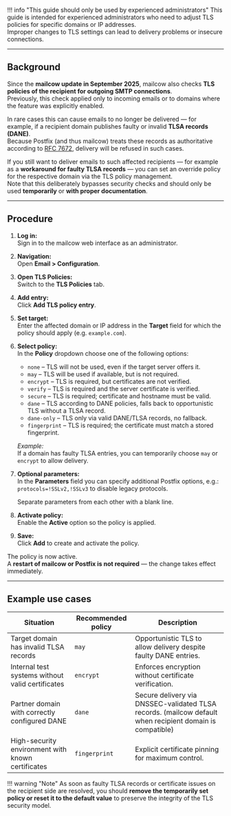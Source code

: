 !!! info "This guide should only be used by experienced administrators"
      This guide is intended for experienced administrators who need to adjust TLS policies for specific domains or IP addresses.  
      Improper changes to TLS settings can lead to delivery problems or insecure connections.

---

## Background

Since the **mailcow update in September 2025**, mailcow also checks **TLS policies of the recipient for outgoing SMTP connections**.  
Previously, this check applied only to incoming emails or to domains where the feature was explicitly enabled.

In rare cases this can cause emails to no longer be delivered — for example, if a recipient domain publishes faulty or invalid **TLSA records (DANE)**.  
Because Postfix (and thus mailcow) treats these records as authoritative according to [RFC 7672](https://datatracker.ietf.org/doc/html/rfc7672), delivery will be refused in such cases.

If you still want to deliver emails to such affected recipients — for example as a **workaround for faulty TLSA records** — you can set an override policy for the respective domain via the TLS policy management.  
Note that this deliberately bypasses security checks and should only be used **temporarily** or **with proper documentation**.

---

## Procedure

1. **Log in:**  
   Sign in to the mailcow web interface as an administrator.

2. **Navigation:**  
   Open **Email > Configuration**.

3. **Open TLS Policies:**  
   Switch to the **TLS Policies** tab.

4. **Add entry:**  
   Click **Add TLS policy entry**.

5. **Set target:**  
   Enter the affected domain or IP address in the **Target** field for which the policy should apply (e.g. `example.com`).

6. **Select policy:**  
   In the **Policy** dropdown choose one of the following options:
     - `none` – TLS will not be used, even if the target server offers it.  
     - `may` – TLS will be used if available, but is not required.  
     - `encrypt` – TLS is required, but certificates are not verified.  
     - `verify` – TLS is required and the server certificate is verified.  
     - `secure` – TLS is required; certificate and hostname must be valid.  
     - `dane` – TLS according to DANE policies, falls back to opportunistic TLS without a TLSA record.  
     - `dane-only` – TLS only via valid DANE/TLSA records, no fallback.  
     - `fingerprint` – TLS is required; the certificate must match a stored fingerprint.

    *Example:*  
    If a domain has faulty TLSA entries, you can temporarily choose `may` or `encrypt` to allow delivery.

7. **Optional parameters:**  
   In the **Parameters** field you can specify additional Postfix options, e.g.: `protocols=!SSLv2,!SSLv3` to disable legacy protocols.

    Separate parameters from each other with a blank line.

8. **Activate policy:**  
Enable the **Active** option so the policy is applied.

9. **Save:**  
Click **Add** to create and activate the policy.

The policy is now active.  
A **restart of mailcow or Postfix is not required** — the change takes effect immediately.

---

## Example use cases

| Situation | Recommended policy | Description |
|------------|----------------------|---------------|
| Target domain has invalid TLSA records | `may` | Opportunistic TLS to allow delivery despite faulty DANE entries. |
| Internal test systems without valid certificates | `encrypt` | Enforces encryption without certificate verification. |
| Partner domain with correctly configured DANE | `dane` | Secure delivery via DNSSEC-validated TLSA records. (mailcow default when recipient domain is compatible) |
| High-security environment with known certificates | `fingerprint` | Explicit certificate pinning for maximum control. |

!!! warning "Note"
      As soon as faulty TLSA records or certificate issues on the recipient side are resolved, you should **remove the temporarily set policy or reset it to the default value** to preserve the integrity of the TLS security model.
 
